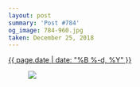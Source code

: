 ```yaml
---
layout: post
summary: 'Post #784'
og_image: 784-960.jpg
taken: December 25, 2018
---
```


<div class="post">
 <time>
  <a href="/784">
   {{ page.date | date: "%B %-d, %Y" }}
  </a>
 </time>
 <a href="/784">
  <figure data-taken="12/25/2018">
   <img sizes="(min-width: 700px) 50vw, calc(100vw - 2rem)" src="{{ site.assets_url }}/784-480.jpg" srcset="{{ site.assets_url }}/784-240.jpg 240w, {{ site.assets_url }}/784-480.jpg 480w, {{ site.assets_url }}/784-720.jpg 720w, {{ site.assets_url }}/784-960.jpg 960w"/>
  </figure>
 </a>
</div>
